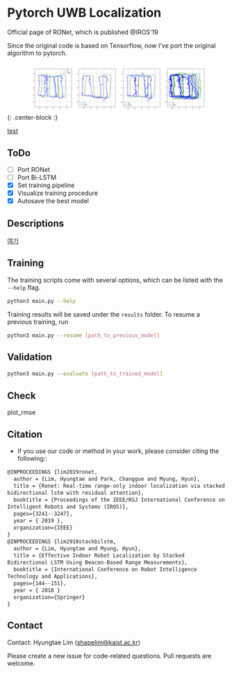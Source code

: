 # Pytorch UWB Localization 

Official page of RONet, which is published @IROS'19

Since the original code is based on Tensorflow, now I've port the original algorithm to pytorch.

![before](/materials/test.gif){: .center-block :}

[test](.requirements.txt)

## ToDo
- [ ] Port RONet
- [ ] Port Bi-LSTM
- [x] Set training pipeline
- [x] Visualize training procedure
- [x] Autosave the best model

## Descriptions

[여기](https://github.com/IntelRealSense/librealsense/wiki/D400-Series-Visual-Presets)


## Training
The training scripts come with several options, which can be listed with the `--help` flag. 
```bash
python3 main.py --help
```

Training results will be saved under the `results` folder. To resume a previous training, run
```bash
python3 main.py --resume [path_to_previous_model]
```

## Validation

```bash
python3 main.py --evaluate [path_to_trained_model]
```


## Check

plot_rmse

## Citation


- If you use our code or method in your work, please consider citing the following::

```
@INPROCEEDINGS {lim2019ronet,
  author = {Lim, Hyungtae and Park, Changgue and Myung, Hyun},
  title = {Ronet: Real-time range-only indoor localization via stacked bidirectional lstm with residual attention},
  booktitle = {Proceedings of the IEEE/RSJ International Conference on Intelligent Robots and Systems (IROS)},
  pages={3241--3247},
  year = { 2019 },
  organization={IEEE}
}
@INPROCEEDINGS {lim2018stackbilstm,
  author = {Lim, Hyungtae and Myung, Hyun},
  title = {Effective Indoor Robot Localization by Stacked Bidirectional LSTM Using Beacon-Based Range Measurements},
  booktitle = {International Conference on Robot Intelligence Technology and Applications},
  pages={144--151},
  year = { 2018 }
  organization={Springer}
}

```

## Contact

Contact: Hyungtae Lim (shapelim@kaist.ac.kr)

Please create a new issue for code-related questions. Pull requests are welcome.
